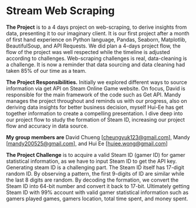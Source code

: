 # Stream Web Scraping

<b>The Project</b> is to a 4 days project on web-scraping, to derive insights from data, presenting it to our imaginary client. It is our first project after a month of first hand experience on Python language, Pandas, Seaborn, Matplotlib, BeautifulSoup, and API Requests. We did plan a 4-days project flow, the flow of the project was well respected while the timeline is adjusted according to challenges. Web-scraping challenges is real, data-cleaning is a challenge. It is now a reminder that data sourcing and data cleaning had taken 85% of our time as a team.

<b>The Project Responsibilities.</b> Initially we explored different ways to source information via get API on Steam Online Game website. On focus, David is responsible for the main framework of the code such as Get API. Mandy manages the project throughout and reminds us with our progress, also on deriving data insights for better business decision, myself Hui-Ee has get together information to create a compelling presentation. I dive deep into our project flow to study the formation of Steam ID, increasing our project flow and accuracy in data source.

<b>My group members are</b> David Chueng [cheungyuk123@gmail.com], Mandy [mandy200525@gmail.com], and Hui Ee [huiee.wong@gmail.com]

<b>The Project Challenge</b> is to acquire a valid Steam ID (gamer ID) for gamer statistical information, as we have to input Steam ID to get the API key. Generating steam ID is a challenging part. The Steam ID itself has 17-digit random ID. By observing a pattern, the first 9-digits of ID are similar while the last 8 digits are random. By decoding the formation, we convert the Steam ID into 64-bit number and convert it back to 17-bit. Ultimately getting Steam ID with 99% account with valid gamer statistical information such as gamers played games, gamers location, total time spent, and money spent.
